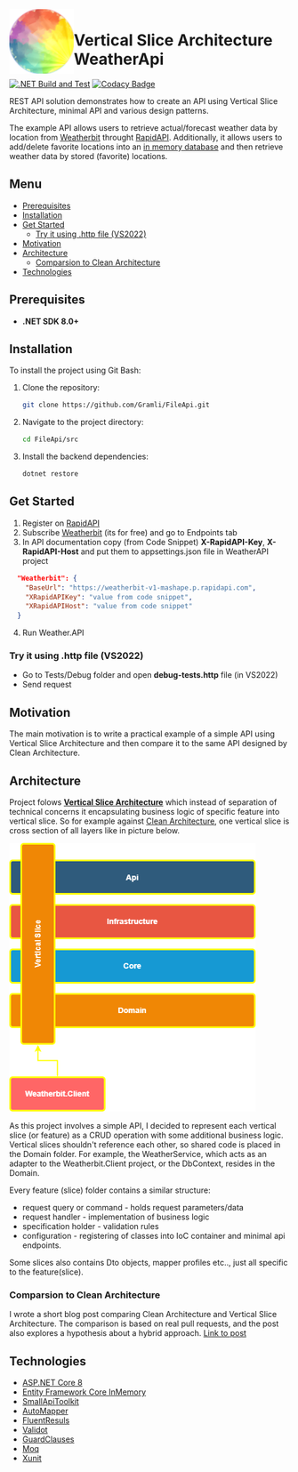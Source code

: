  <img align="left" width="116" height="116" src=".\doc\img\weatherApi_icon.png" />

# Vertical Slice Architecture WeatherApi
[![.NET Build and Test](https://github.com/Gramli/WeatherApi-VSA/actions/workflows/dotnet.yml/badge.svg)](https://github.com/Gramli/WeatherApi-VSA/actions/workflows/dotnet.yml)
[![Codacy Badge](https://app.codacy.com/project/badge/Grade/748a25879e324dfca7232aae16c33eaa)](https://app.codacy.com/gh/Gramli/WeatherApi-VSA/dashboard?utm_source=gh&utm_medium=referral&utm_content=&utm_campaign=Badge_grade)  

REST API solution demonstrates how to create an API using Vertical Slice Architecture, minimal API and various design patterns.  

The example API allows users to retrieve actual/forecast weather data by location from [Weatherbit](https://www.weatherbit.io/) throught [RapidAPI](https://rapidapi.com). Additionally, it allows users to add/delete favorite locations into an [in memory database](https://learn.microsoft.com/en-us/ef/core/providers/in-memory/?tabs=dotnet-core-cli) and then retrieve weather data by stored (favorite) locations.

## Menu
  - [Prerequisites](#prerequisites)
  - [Installation](#installation)
  - [Get Started](#get-started)
    - [Try it using .http file (VS2022)](#try-it-using-http-file-vs2022)
  - [Motivation](#motivation)
  - [Architecture](#architecture)
    - [Comparsion to Clean Architecture](#comparsion-to-clean-architecture)
  - [Technologies](#technologies)

## Prerequisites
* **.NET SDK 8.0+**

## Installation

To install the project using Git Bash:

1. Clone the repository:
   ```bash
   git clone https://github.com/Gramli/FileApi.git
   ```
2. Navigate to the project directory:
   ```bash
   cd FileApi/src
   ```
3. Install the backend dependencies:
   ```bash
   dotnet restore
   ```

## Get Started
1. Register on [RapidAPI](https://rapidapi.com)
2. Subscribe [Weatherbit](https://rapidapi.com/weatherbit/api/weather) (its for free) and go to Endpoints tab
3. In API documentation copy (from Code Snippet) **X-RapidAPI-Key**, **X-RapidAPI-Host** and put them to appsettings.json file in WeatherAPI project
```json
  "Weatherbit": {
    "BaseUrl": "https://weatherbit-v1-mashape.p.rapidapi.com",
    "XRapidAPIKey": "value from code snippet",
    "XRapidAPIHost": "value from code snippet"
  }
```
4. Run Weather.API 

### Try it using .http file (VS2022)
 * Go to Tests/Debug folder and open **debug-tests.http** file (in VS2022)
 * Send request

## Motivation
The main motivation is to write a practical example of a simple API using Vertical Slice Architecture and then compare it to the same API designed by Clean Architecture.

## Architecture
Project folows **[Vertical Slice Architecture](https://www.jimmybogard.com/vertical-slice-architecture/)** which instead of separation of technical concerns it encapsulating business logic of specific feature into vertical slice. So for example against [Clean Architecture](https://learn.microsoft.com/en-us/dotnet/architecture/modern-web-apps-azure/common-web-application-architectures#clean-architecture), one vertical slice is cross section of all layers like in picture below.

![Project Vertical Slice Architecture Diagram](./doc/img/chart.png)

As this project involves a simple API, I decided to represent each vertical slice (or feature) as a CRUD operation with some additional business logic. Vertical slices shouldn't reference each other, so shared code is placed in the Domain folder. For example, the WeatherService, which acts as an adapter to the Weatherbit.Client project, or the DbContext, resides in the Domain. 

Every feature (slice) folder contains a similar structure:
* request query or command - holds request parameters/data
* request handler - implementation of business logic
* specification holder - validation rules
* configuration - registering of classes into IoC container and minimal api endpoints.

Some slices also contains Dto objects, mapper profiles etc.., just all specific to the feature(slice).

### Comparsion to Clean Architecture
I wrote a short blog post comparing Clean Architecture and Vertical Slice Architecture. The comparison is based on real pull requests, and the post also explores a hypothesis about a hybrid approach. [Link to post](https://gramli.github.io//posts/architecture/clean-arch-vs-vertical-slice-arch)

## Technologies
* [ASP.NET Core 8](https://learn.microsoft.com/en-us/aspnet/core/introduction-to-aspnet-core?view=aspnetcore-8.0)
* [Entity Framework Core InMemory](https://learn.microsoft.com/en-us/ef/core/providers/in-memory/?tabs=dotnet-core-cli)
* [SmallApiToolkit](https://github.com/Gramli/SmallApiToolkit)
* [AutoMapper](https://github.com/AutoMapper/AutoMapper)
* [FluentResuls](https://github.com/altmann/FluentResults)
* [Validot](https://github.com/bartoszlenar/Validot)
* [GuardClauses](https://github.com/ardalis/GuardClauses)
* [Moq](https://github.com/moq/moq4)
* [Xunit](https://github.com/xunit/xunit)
